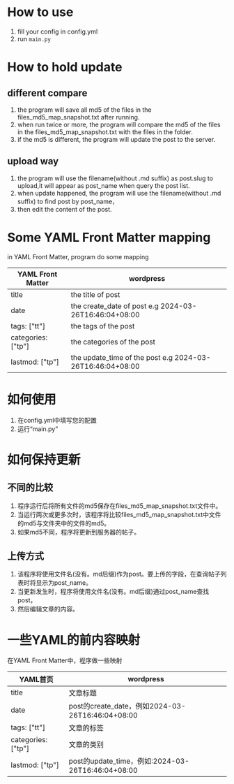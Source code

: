 # How to use
1. fill your config in config.yml
2. run `main.py`

# How to hold update

## different compare
1. the program will save all md5 of the files in the files_md5_map_snapshot.txt after running.
2. when run twice or more, the program will compare the md5 of the files in the files_md5_map_snapshot.txt with the files in the folder.
3. if the md5 is different, the program will update the post to the server.

## upload way
1. the program will use the filename(without .md suffix) as post.slug to upload,it will appear as post_name when query the post list.
2. when update happened, the program will use the filename(without .md suffix) to find post by post_name，
3. then edit the content of the post.

# Some YAML Front Matter mapping

in YAML Front Matter, program do some mapping

| YAML Front Matter      | wordpress                                                 |
| ----------- |-----------------------------------------------------------|
| title      | the title of post                                         |
| date   | the create_date of post e.g 2024-03-26T16:46:04+08:00     |
| tags: ["tt"]   | the tags of the post                                      |
| categories: ["tp"]   | the categories of the post                                |
| lastmod: ["tp"]   | the update_time of the post e.g 2024-03-26T16:46:04+08:00 |


# 如何使用
1. 在config.yml中填写您的配置
2. 运行“main.py”

# 如何保持更新

## 不同的比较
1. 程序运行后将所有文件的md5保存在files_md5_map_snapshot.txt文件中。
2. 当运行两次或更多次时，该程序将比较files_md5_map_snapshot.txt中文件的md5与文件夹中的文件的md5。
3. 如果md5不同，程序将更新到服务器的帖子。

## 上传方式
1. 该程序将使用文件名(没有。md后缀)作为post。要上传的字段，在查询帖子列表时将显示为post_name。
2. 当更新发生时，程序将使用文件名(没有。md后缀)通过post_name查找post，
3. 然后编辑文章的内容。

# 一些YAML的前内容映射

在YAML Front Matter中，程序做一些映射

| YAML首页| wordpress |
| ----------- |-----------------------------------------------------------|
| title |文章标题 |
date | post的create_date，例如2024-03-26T16:46:04+08:00|
| tags: ["tt"] |文章的标签|
| categories: ["tp"] |文章的类别|
| lastmod: ["tp"] | post的update_time，例如:2024-03-26T16:46:04+08:00|